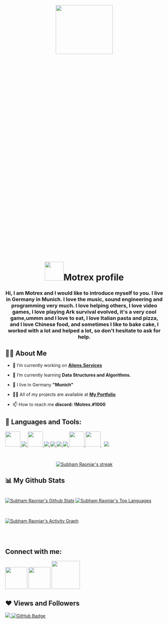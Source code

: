 <center><a  href="#"><img width="60%" height="20%" src="https://cdn.discordapp.com/attachments/563319722398056448/861382917205131274/Orange_Retro_Music_YouTube_Channel_Art_3.png" /></a></center>

<h1 align="center"> <img src="https://cdn.discordapp.com/attachments/563319722398056448/861328055208771644/2df6b42d-2ef1-44c3-93d5-5b44642af6d8.gif" width="60px">Motrex profile </h1>
<h3 align="center">Hi, I am Motrex and I would like to introduce myself to you. I live in Germany in Munich. I love the music, sound engineering and programming very much. I love helping others, I love video games, I love playing Ark survival evolved, it's a very cool game,ummm and I love to eat, I love Italian pasta and pizza, and I love Chinese food, and sometimes I like to bake cake, I worked with a lot and helped a lot, so don't hesitate to ask for help.

## 🙋‍♂️ About Me

- 🔭 I’m currently working on **[Aliens.Services](https://Aliens.Services/)**

- 🌱 I’m currently learning **Data Structures and Algorithms.**

- 👯 I live in Germany **"Munich"**

- 👨‍💻 All of my projects are available at **[My Portfolio](https://motrex.ml)**

- 📫 How to reach me **discord: !Motrex.#1000**



## 🚀 Languages and Tools:

<p align="left"> 
    <a href="https://www.java.com" target="_blank"> <img src="https://img.icons8.com/officel/48/000000/php-logo.png" width="48"/> </a>
    <a href="https://reactjs.org/" target="_blank"> <img src="https://img.icons8.com/color/48/000000/react-native.png"/> </a>
    <a href="https://nodejs.org/" target="_blank"> <img src="https://cdn.discordapp.com/attachments/735198630528680028/808685352030044223/nodejstransparent.png" width="48"/> </a> 
    <a href="https://developer.mozilla.org/en-US/docs/Web/JavaScript" target="_blank"> <img src="https://img.icons8.com/color/48/000000/javascript.png"/> </a> 
    <a href="https://www.w3.org/html/" target="_blank"> <img src="https://img.icons8.com/color/48/000000/html-5.png"/> </a> 
    <a href="https://www.w3schools.com/css/" target="_blank"> <img src="https://img.icons8.com/color/48/000000/css3.png"/> </a> 
    <a href="https://getbootstrap.com" target="_blank"> <img src="https://img.icons8.com/color/48/000000/bootstrap.png"/> </a> 
    <a href="https://ionicframework.com/" target="_blank"> <img src="https://cdn.discordapp.com/attachments/721079359980437597/840055945299361792/logo.png"  width="48"/> </a> 
    <a style="padding-right:8px;" href="https://flutter.dev/" target="_blank"> <img src="https://cdn-images-1.medium.com/max/1200/1*5-aoK8IBmXve5whBQM90GA.png"  width="48"/> </a> 
    <a style="padding-right:8px;" href="https://www.mysql.com/" target="_blank"> <img src="https://img.icons8.com/fluent/50/000000/mysql-logo.png"/> </a>
    <!-- <a href="https://www.mongodb.com/" target="_blank"> <img src="https://raw.githubusercontent.com/devicons/devicon/master/icons/mongodb/mongodb-original-wordmark.svg" alt="mongodb" width="48" height="48"/> </a> 
    <a href="https://firebase.google.com/" target="_blank"> <img src="https://img.icons8.com/color/48/000000/firebase.png"/> </a> 
    <a href="https://postman.com" target="_blank"> <img src="https://www.vectorlogo.zone/logos/getpostman/getpostman-icon.svg" alt="postman" width="45" height="45"/> </a>   
    <a href="https://git-scm.com/" target="_blank"> <img src="https://img.icons8.com/color/48/000000/git.png"/> </a> 
    <a href="https://www.jenkins.io" target="_blank"> <img src="https://www.vectorlogo.zone/logos/jenkins/jenkins-icon.svg" alt="jenkins" width="48" height="48"/> </a> 
    <a href="https://redux.js.org" target="_blank"> <img src="https://img.icons8.com/color/48/000000/redux.png"/> </a>
    <a href="https://expressjs.com" target="_blank"> <img src="https://raw.githubusercontent.com/devicons/devicon/master/icons/express/express-original-wordmark.svg" alt="express" width="40" height="40"/> </a> -->
</p>

<!-- [![React Badge](https://img.shields.io/badge/-React-61DBFB?style=for-the-badge&labelColor=black&logo=react&logoColor=61DBFB)](#)  [![Javascript Badge](https://img.shields.io/badge/-Javascript-F0DB4F?style=for-the-badge&labelColor=black&logo=javascript&logoColor=F0DB4F)](#) [![Typescript Badge](https://img.shields.io/badge/-Typescript-007acc?style=for-the-badge&labelColor=black&logo=typescript&logoColor=007acc)](#) [![Nodejs Badge](https://img.shields.io/badge/-Nodejs-3C873A?style=for-the-badge&labelColor=black&logo=node.js&logoColor=3C873A)](#) [![GraphQL Badge](https://img.shields.io/badge/-GraphQl-e535ab?style=for-the-badge&labelColor=black&logo=node.js&logoColor=e535ab)](#) -->
<br/>

<p align="center">
    <a href="https://github.com/Motrex1/github-readme-streak-stats">
        <img title="🔥 Get streak stats for your profile at git.io/streak-stats" alt="Subham Raoniar's streak" src="https://github-readme-streak-stats.herokuapp.com/?user=Motrex1&theme=black-ice&hide_border=true&stroke=0000&background=060A0CD0"/>
    </a>
</p>

## 📊 My Github Stats

  <br/>
    <a href="https://github.com/Motrex1/github-readme-stats"><img alt="Subham Raoniar's Github Stats" src="https://github-readme-stats.vercel.app/api?username=Motrex1&show_icons=true&count_private=true&theme=react&hide_border=true&bg_color=0D1117" /></a>
  <a href="https://github.com/Motrex1/github-readme-stats"><img alt="Subham Raoniar's Top Languages" src="https://github-readme-stats.vercel.app/api/top-langs/?username=Motrex1&langs_count=8&count_private=true&layout=compact&theme=react&hide_border=true&bg_color=0D1117" /></a>
  <br/>


<br/>
<br/>

<a href="https://github.com/Motrex1/github-readme-activity-graph"><img alt="Subham Raoniar's Activity Graph" src="https://activity-graph.herokuapp.com/graph?username=Motrex1&bg_color=0D1117&color=5BCDEC&line=5BCDEC&point=FFFFFF&hide_border=true" /></a>

<br/>
<br/>

## Connect with me:
<p align="left">

<a href = "https://discord.gg/SCpRB9x9RA"><img src="https://static.wikia.nocookie.net/roblox-minitoons-scp-containment-breach/images/1/18/Yeet.png/revision/latest?cb=20201220044214"  width="70"/></a>
<a href = "https://www.youtube.com/channel/UClufP953kgVRMykWf00cWOA"><img src="https://img.icons8.com/color/48/000000/youtube-play.png"  width="70"/></a>
<a href = "https://motrex.ml"><img src="https://cdn.discordapp.com/attachments/776454054540083251/791973297130176542/image_1.png"  width="90"/></a>
</p>

## ❤ Views and Followers
<a href="https://github.com/Meghna-DAS/github-profile-views-counter">
    <img src="https://komarev.com/ghpvc/?username=Motrex1">
</a>
<a href="https://github.com/Motrex1?tab=followers"><img src="https://img.shields.io/github/followers/Motrex1?label=Followers&style=social" alt="GitHub Badge"></a>
